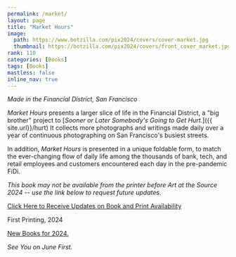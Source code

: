 ```yaml
---
permalink: /market/
layout: page
title: "Market Hours"
image:
  path: https://www.botzilla.com/pix2024/covers/cover-market.jpg
  thumbnail: https://botzilla.com/pix2024/covers/front_cover_market.jpg
rank: 110
categories: [Books]
tags: [Books]
mastless: false
inline_nav: true
---
```


_Made in the Financial District, San Francisco_

_Market Hours_ presents a larger slice of life in the Financial District, a "big brother" project to [_Sooner or Later Somebody's Going to Get Hurt._]({{ site.url}}/hurt) It collects more photographs and writings made daily over a year of continuous photographing on San Francisco's busiest streets.

In addition, _Market Hours_ is presented in a unique foldable form, to match the ever-changing flow of daily life among the thousands of bank, tech, and retail employees and customers encountered each day in the pre-pandemic FiDi.

_This book may not be available from the printer before Art at the Source 2024 -- use the link below to request future updates._

<a class="btn btn--info btn--large" href="mailto:kevin+books@vumondo.com?subject=Updates%20on%20the%20Book%20%22Market%20Hours%22&body=Please%20keep%20me%20informed%20about%20updates%20for%20sales%20availability%20for%20your%20book%20%22Market%20Hours.%22">Click Here to Receive Updates on Book and Print Availability</a>

First Printing, 2024

<a href="{{ site.url }}/book24">New Books for 2024.</a>

_See You on June First._

